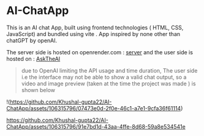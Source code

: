 # AI-ChatApp

This is an AI chat App, built using frontend technologies ( HTML, CSS, JavaScript) and bundled using vite . App inspired by none other than chatGPT by openAI. 

The server side is hosted on openrender.com : [server](https://aichatapp.onrender.com) 
and the user side is hosted on : [AskTheAI](https://chatwith-ai.vercel.app)

> due to OpenAI limiting the API usage and time duration, The user side i.e the interface may not be able to show a valid chat output, so a video and image preview (taken at the time the project was made ) is shown below

!(https://github.com/Khushal-gupta22/AI-ChatApp/assets/106315796/07473e0d-2f0e-46c1-a7e1-9cfa36f61114)


https://github.com/Khushal-gupta22/AI-ChatApp/assets/106315796/91e7bd1d-43aa-4ffe-8d68-59a8e534541e

